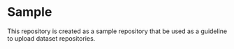 # Sample
This repository is created as a sample repository that be used as a guideline to upload dataset repositories.
